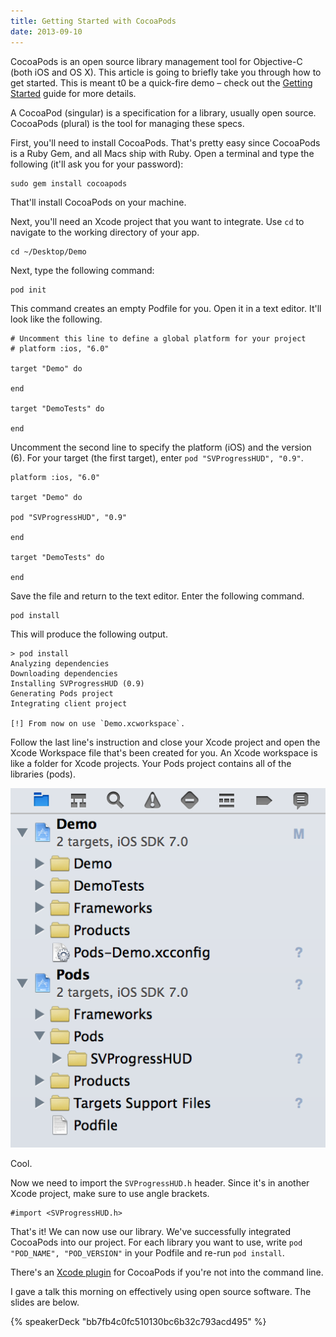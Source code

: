 ```yaml
---
title: Getting Started with CocoaPods
date: 2013-09-10
---
```


CocoaPods is an open source library management tool for Objective-C (both iOS and OS X). This article is going to briefly take you through how to get started. This is meant t0 be a quick-fire demo – check out the [Getting Started](http://docs.cocoapods.org/guides/getting_started.html) guide for more details.

A CocoaPod (singular) is a specification for a library, usually open source. CocoaPods (plural) is the tool for managing these specs.

First, you'll need to install CocoaPods. That's pretty easy since CocoaPods is a Ruby Gem, and all Macs ship with Ruby. Open a terminal and type the following (it'll ask you for your password):

```
sudo gem install cocoapods
```

That'll install CocoaPods on your machine.

Next, you'll need an Xcode project that you want to integrate. Use `cd` to navigate to the working directory of your app.

```
cd ~/Desktop/Demo
```

Next, type the following command:

```
pod init
```

This command creates an empty Podfile for you. Open it in a text editor. It'll look like the following.

```
# Uncomment this line to define a global platform for your project
# platform :ios, "6.0"

target "Demo" do

end

target "DemoTests" do

end
```

Uncomment the second line to specify the platform (iOS) and the version (6). For your target (the first target), enter `pod "SVProgressHUD", "0.9"`.

```
platform :ios, "6.0"

target "Demo" do

pod "SVProgressHUD", "0.9"

end

target "DemoTests" do

end
```

Save the file and return to the text editor. Enter the following command.

```
pod install
```

This will produce the following output.

```
> pod install
Analyzing dependencies
Downloading dependencies
Installing SVProgressHUD (0.9)
Generating Pods project
Integrating client project

[!] From now on use `Demo.xcworkspace`.
```

Follow the last line's instruction and close your Xcode project and open the Xcode Workspace file that's been created for you. An Xcode workspace is like a folder for Xcode projects. Your Pods project contains all of the libraries (pods).

![](C8A836A432F647E4BB3410FF4C499EA1.png)

Cool.

Now we need to import the `SVProgressHUD.h` header. Since it's in another Xcode project, make sure to use angle brackets.

```
#import <SVProgressHUD.h>
```

That's it! We can now use our library. We've successfully integrated CocoaPods into our project. For each library you want to use, write `pod "POD_NAME", "POD_VERSION"` in your Podfile and re-run `pod install`.

There's an [Xcode plugin](https://github.com/kattrali/cocoapods-xcode-plugin) for CocoaPods if you're not into the command line.

I gave a talk this morning on effectively using open source software. The slides are below.

{% speakerDeck "bb7fb4c0fc510130bc6b32c793acd495" %}
